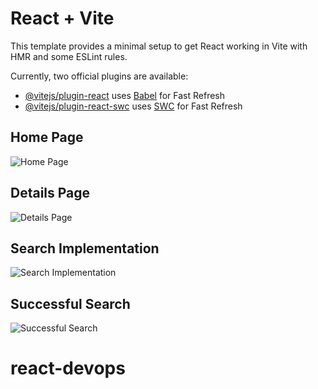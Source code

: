 # React + Vite

This template provides a minimal setup to get React working in Vite with HMR and some ESLint rules.

Currently, two official plugins are available:

- [@vitejs/plugin-react](https://github.com/vitejs/vite-plugin-react/blob/main/packages/plugin-react/README.md) uses [Babel](https://babeljs.io/) for Fast Refresh
- [@vitejs/plugin-react-swc](https://github.com/vitejs/vite-plugin-react-swc) uses [SWC](https://swc.rs/) for Fast Refresh

## Home Page
![Home Page](https://github.com/anfal17/Pokedex/assets/92685449/af3467ce-8688-4467-981d-f87176eee9f6)

## Details Page
![Details Page](https://github.com/anfal17/Pokedex/assets/92685449/790ca5cb-f3b9-4ad1-a30d-0d838366e6bb)

## Search Implementation
![Search Implementation](https://github.com/anfal17/Pokedex/assets/92685449/99ffaa6e-0470-4ed1-8d98-a9ec6f19ed73)

## Successful Search
![Successful Search](https://github.com/anfal17/Pokedex/assets/92685449/f5f816a8-5238-4b1c-8bb0-d309ee862526)
# react-devops
